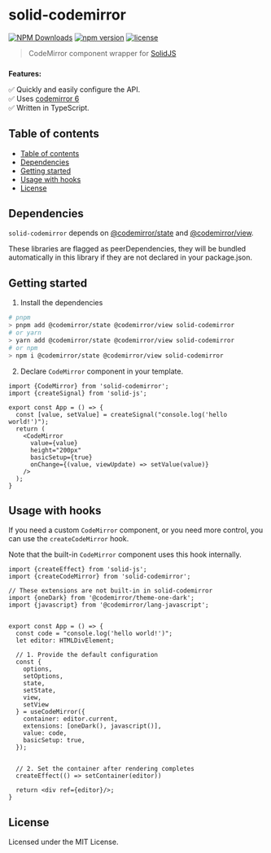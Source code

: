 # solid-codemirror

[![NPM Downloads](https://img.shields.io/npm/dw/solid-codemirror?style=flat)](https://www.npmjs.com/package/riccardoperra/solid-codemirror)
[![npm version](https://img.shields.io/npm/v/solid-codemirror)](https://www.npmjs.com/package/solid-codemirror)
[![license](https://img.shields.io/npm/l/solid-codemirror)](https://github.com/riccardoperra/solid-codemirror/blob/main/LICENSE)


> CodeMirror component wrapper for [SolidJS](https://github.com/solidjs/solid)

###

**Features:**

✅ Quickly and easily configure the API. \
✅ Uses [codemirror 6](https://codemirror.net/6/) \
✅ Written in TypeScript.

## Table of contents

- [Table of contents](#table-of-contents)
- [Dependencies](#dependencies)
- [Getting started](#getting-started)
- [Usage with hooks](#usage-with-hooks)
- [License](#license)

## Dependencies
`solid-codemirror` depends on [@codemirror/state](https://github.com/codemirror/state) and [@codemirror/view](https://github.com/codemirror/state). 

These libraries are flagged as peerDependencies, they will be bundled automatically in this library if they are not declared in your package.json.


## Getting started

1. Install the dependencies

```sh
# pnpm
> pnpm add @codemirror/state @codemirror/view solid-codemirror
# or yarn
> yarn add @codemirror/state @codemirror/view solid-codemirror
# or npm
> npm i @codemirror/state @codemirror/view solid-codemirror
```

2. Declare `CodeMirror` component in your template.
```tsx
import {CodeMirror} from 'solid-codemirror';
import {createSignal} from 'solid-js';

export const App = () => {
  const [value, setValue] = createSignal("console.log('hello world!')");
  return (
    <CodeMirror
      value={value}
      height="200px"
      basicSetup={true}
      onChange={(value, viewUpdate) => setValue(value)}
    />
  );
}
```

## Usage with hooks
If you need a custom `CodeMirror` component, or you need more control, you can use the `createCodeMirror` hook. 

Note that the built-in `CodeMirror` component uses this hook internally.

```tsx
import {createEffect} from 'solid-js';
import {createCodeMirror} from 'solid-codemirror';

// These extensions are not built-in in solid-codemirror
import {oneDark} from '@codemirror/theme-one-dark';
import {javascript} from '@codemirror/lang-javascript';


export const App = () => {
  const code = "console.log('hello world!')";
  let editor: HTMLDivElement;

  // 1. Provide the default configuration
  const {
    options,
    setOptions,
    state,
    setState,
    view,
    setView
  } = useCodeMirror({
    container: editor.current,
    extensions: [oneDark(), javascript()],
    value: code,
    basicSetup: true,
  });


  // 2. Set the container after rendering completes
  createEffect(() => setContainer(editor))

  return <div ref={editor}/>;
}
```

## License

Licensed under the MIT License.
